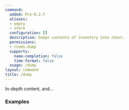 ```yaml
---
command:
  added: Pre-0.2.7
  aliases:
  - empty
  - store
  configuration: []
  description: Dumps contents of inventory into chest.
  permissions:
  - rcmds.dump
  supports:
    name-completion: false
    time-format: false
  usage: /dump
layout: command
title: /dump
---
```


In-depth content, and...

### Examples

